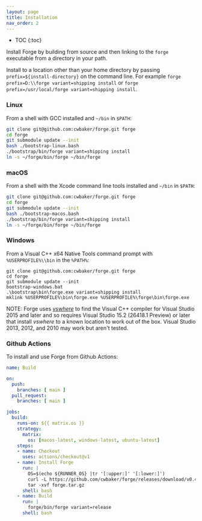 ```yaml
---
layout: page
title: Installation
nav_order: 2
---
```


- TOC
{:toc}

Install Forge by building from source and then linking to the `forge` executable from a directory in your path.

Install to a location other than your home directory by passing `prefix=${install-directory}` on the command line.  For example `forge prefix=D:\\forge variant=shipping install` or `forge prefix=/usr/local/forge variant=shipping install`.

### Linux

From a shell with GCC installed and `~/bin` in `$PATH`:

~~~sh
git clone git@github.com:cwbaker/forge.git forge
cd forge
git submodule update --init
bash ./bootstrap-linux.bash
./bootstrap/bin/forge variant=shipping install
ln -s ~/forge/bin/forge ~/bin/forge
~~~

### macOS

From a shell with the Xcode command line tools installed and `~/bin` in `$PATH`:

~~~sh
git clone git@github.com:cwbaker/forge.git forge
cd forge
git submodule update --init
bash ./bootstrap-macos.bash
./bootstrap/bin/forge variant=shipping install
ln -s ~/forge/bin/forge ~/bin/forge
~~~

### Windows

From a Visual C++ x64 Native Tools command prompt with `%USERPROFILE%\\bin` in the `%PATH%`:

~~~
git clone git@github.com:cwbaker/forge.git forge
cd forge
git submodule update --init
bootstrap-windows.bat
.\bootstrap\bin\forge.exe variant=shipping install
mklink %USERPROFILE%\bin\forge.exe %USERPROFILE%\forge\bin\forge.exe
~~~

NOTE: Forge uses [*vswhere*](https://github.com/Microsoft/vswhere/wiki) to find the Visual C++ compiler for Visual Studio 2015 and later and so requires Visual Studio 15.2 (26418.1 Preview) or later that install *vswhere* to a known location to work out of the box.  Visual Studio 2013, 2012, and 2010 may work but aren't tested.

### Github Actions

To install and use Forge from Github Actions:

~~~yaml
name: Build

on:
  push:
    branches: [ main ]
  pull_request:
    branches: [ main ]

jobs:
  build:
    runs-on: ${{ matrix.os }}
    strategy:
      matrix:
        os: [macos-latest, windows-latest, ubuntu-latest]
    steps:
    - name: Checkout
      uses: actions/checkout@v1
    - name: Install Forge
      run: |
        OS=$(echo ${RUNNER_OS} |tr '[:upper:]' '[:lower:]')
        curl -L https://github.com/cwbaker/forge/releases/download/v0.4.8/forge-${OS}-v0.4.8.tar.gz > forge.tar.gz          
        tar -xvf forge.tar.gz
      shell: bash
    - name: Build
      run: |
        forge/bin/forge variant=release
      shell: bash
~~~
